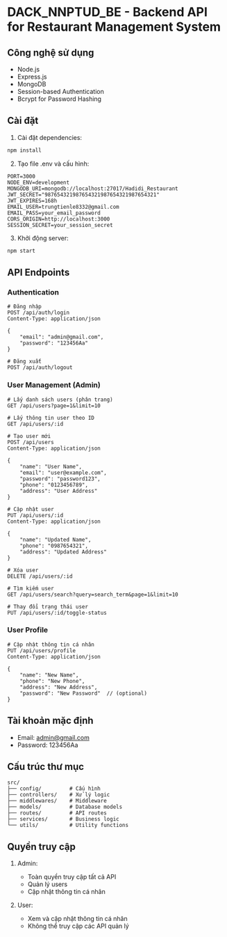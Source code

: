 # DACK_NNPTUD_BE - Backend API for Restaurant Management System

## Công nghệ sử dụng
- Node.js
- Express.js
- MongoDB
- Session-based Authentication
- Bcrypt for Password Hashing

## Cài đặt
1. Cài đặt dependencies:
```bash
npm install
```

2. Tạo file .env và cấu hình:
```env
PORT=3000
NODE_ENV=development
MONGODB_URI=mongodb://localhost:27017/Hadidi_Restaurant
JWT_SECRET="987654321987654321987654321987654321"
JWT_EXPIRES=168h
EMAIL_USER=trungtienle8332@gmail.com
EMAIL_PASS=your_email_password
CORS_ORIGIN=http://localhost:3000
SESSION_SECRET=your_session_secret
```

3. Khởi động server:
```bash
npm start
```

## API Endpoints

### Authentication
```http
# Đăng nhập
POST /api/auth/login
Content-Type: application/json

{
    "email": "admin@gmail.com",
    "password": "123456Aa"
}

# Đăng xuất
POST /api/auth/logout
```

### User Management (Admin)
```http
# Lấy danh sách users (phân trang)
GET /api/users?page=1&limit=10

# Lấy thông tin user theo ID
GET /api/users/:id

# Tạo user mới
POST /api/users
Content-Type: application/json

{
    "name": "User Name",
    "email": "user@example.com",
    "password": "password123",
    "phone": "0123456789",
    "address": "User Address"
}

# Cập nhật user
PUT /api/users/:id
Content-Type: application/json

{
    "name": "Updated Name",
    "phone": "0987654321",
    "address": "Updated Address"
}

# Xóa user
DELETE /api/users/:id

# Tìm kiếm user
GET /api/users/search?query=search_term&page=1&limit=10

# Thay đổi trạng thái user
PUT /api/users/:id/toggle-status
```

### User Profile
```http
# Cập nhật thông tin cá nhân
PUT /api/users/profile
Content-Type: application/json

{
    "name": "New Name",
    "phone": "New Phone",
    "address": "New Address",
    "password": "New Password"  // (optional)
}
```

## Tài khoản mặc định
- Email: admin@gmail.com
- Password: 123456Aa

## Cấu trúc thư mục
```
src/
├── config/         # Cấu hình
├── controllers/    # Xử lý logic
├── middlewares/    # Middleware
├── models/         # Database models
├── routes/         # API routes
├── services/       # Business logic
└── utils/          # Utility functions
```

## Quyền truy cập
1. Admin:
   - Toàn quyền truy cập tất cả API
   - Quản lý users
   - Cập nhật thông tin cá nhân

2. User:
   - Xem và cập nhật thông tin cá nhân
   - Không thể truy cập các API quản lý 